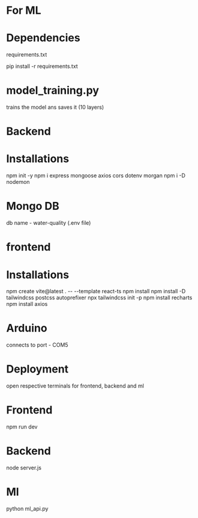 # For ML  
# Dependencies
requirements.txt

pip install -r requirements.txt

# model_training.py 
trains the model ans saves it (10 layers)

# Backend
# Installations 

npm init -y
npm i express mongoose axios cors dotenv morgan
npm i -D nodemon
# Mongo DB

db name - water-quality (.env file)

# frontend 
# Installations

npm create vite@latest . -- --template react-ts
npm install
npm install -D tailwindcss postcss autoprefixer
npx tailwindcss init -p
npm install recharts
npm install axios

# Arduino 

connects to port - COM5

# Deployment

open respective terminals for frontend, backend and ml

# Frontend 

npm run dev

# Backend

node server.js

# Ml

python ml_api.py